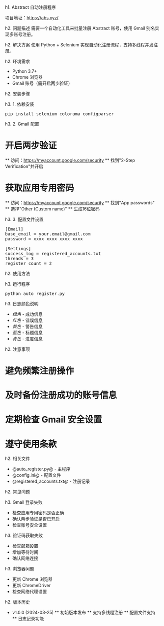 h1. Abstract 自动注册程序

项目地址：https://abs.xyz/

h2. 问题描述
需要一个自动化工具来批量注册 Abstract 账号，使用 Gmail 别名实现多账号注册。

h2. 解决方案
使用 Python + Selenium 实现自动化注册流程，支持多线程并发注册。

h2. 环境需求
* Python 3.7+
* Chrome 浏览器
* Gmail 账号（需开启两步验证）

h2. 安装步骤

h3. 1. 依赖安装
<pre>
pip install selenium colorama configparser
</pre>

h3. 2. Gmail 配置
# 开启两步验证
** 访问：https://myaccount.google.com/security
** 找到"2-Step Verification"并开启

# 获取应用专用密码
** 访问：https://myaccount.google.com/security
** 找到"App passwords"
** 选择"Other (Custom name)"
** 生成16位密码

h3. 3. 配置文件设置
<pre>
[Email]
base_email = your.email@gmail.com
password = xxxx xxxx xxxx xxxx

[Settings]
success_log = registered_accounts.txt
threads = 3
register_count = 2
</pre>

h2. 使用方法

h3. 运行程序
<pre>
python auto_register.py
</pre>

h3. 日志颜色说明
* *绿色* - 成功信息
* *红色* - 错误信息
* *黄色* - 警告信息
* *蓝色* - 标题信息
* *青色* - 进度信息

h2. 注意事项
# 避免频繁注册操作
# 及时备份注册成功的账号信息
# 定期检查 Gmail 安全设置
# 遵守使用条款

h2. 相关文件
* @auto_register.py@ - 主程序
* @config.ini@ - 配置文件
* @registered_accounts.txt@ - 注册记录

h2. 常见问题

h3. Gmail 登录失败
* 检查应用专用密码是否正确
* 确认两步验证是否已开启
* 检查账号安全设置

h3. 验证码获取失败
* 检查邮箱设置
* 增加等待时间
* 确认网络连接

h3. 浏览器问题
* 更新 Chrome 浏览器
* 更新 ChromeDriver
* 检查网络代理设置

h2. 版本历史
* v1.0.0 (2024-03-25)
** 初始版本发布
** 支持多线程注册
** 配置文件支持
** 日志记录功能 